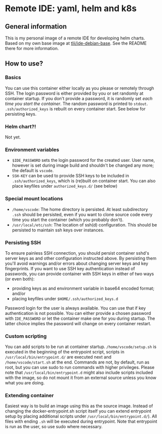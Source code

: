 # Remote IDE: yaml, helm and k8s

## General information

This is my personal image of a remote IDE for developing helm charts. Based on my own base image at [tlii/ide-debian-base](https://github.com/TLii/ide-debian-base). See the README there for more information.

## How to use?

### Basics

You can use this container either locally as you please or remotely through SSH. The login password is either provided by you or set randomly at container startup. If you don't provide a password, it is randomly set *each time you start the container*. The random password is printed to `stdout`.
`.ssh/authorized_keys` is rebuilt on every container start. See below for persisting keys.

### Helm chart?!

Not yet.

### Environment variables

- `$IDE_PASSWORD` sets the login password for the created user. User name, however is set during image build and shouldn't be changed any more; the default is `vscode`.
- `SSH-KEY` can be used to provide SSH keys to be included in `.ssh/authorized_keys`, which is (re)built on container start. You can also place keyfiles under `authorized_keys.d/` (see below)

### Special mount locations

- `/home/vscode`: The home directory is persisted. At least subdirectory `.ssh` should be persisted, even if you want to clone source code every time you start the container (which you probably don't).
- `/usr/local/etc/ssh`: The location of ssh(d) configuration. This should be persisted to maintain ssh keys over instances.

### Persisting SSH

To ensure painless SSH connection, you should persist container sshd's server keys as and other configuration instructed above. By persisting them you'll avoid warnings and/or errors about changing server keys and key fingerprints.
If you want to use SSH key authentication instead of passwords, you can provide container with SSH keys in either of two ways (or even both):

- providing keys as and environment variable in base64 encoded format; and/or
- placing keyfiles under `$HOME/.ssh/authorized_keys.d`

Password login for the user is always available. You can use that if key authentication is not possible. You can either provide a chosen password with `IDE_PASSWORD` or let the container make one for you during startup. The latter choice implies the password will change on every container restart.

### Custom scripting

You can add scripts to be run at container startup. `/home/vscode/setup.sh` is executed in the beginning of the entrypoint script, scripts in `/usr/local/bin/entrypoint.d/` are executed next and `/home/vscode/start.sh` at the end. Commands are not, by default, run as root, but you can use sudo to run commands with higher privileges. Please note that `/usr/local/bin/entrypoint.d` might also include scripts included with the image, so do not mount it from an external source unless you know what you are doing.

### Extending container

Easiest way is to build an image using this as the source image. Instead of changing the docker-entrypoint.sh script itself you can extend entrypoint setup by placing additional scripts under `/usr/local/bin/entrypoint.d/`). All files with ending `.sh` will be executed during entrypoint. Note that entrypoint is run as the user, so use sudo where necessary.
